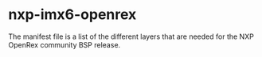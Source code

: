 # nxp-imx6-openrex
The manifest file is a list of the different layers that are needed for the NXP OpenRex community BSP release.
